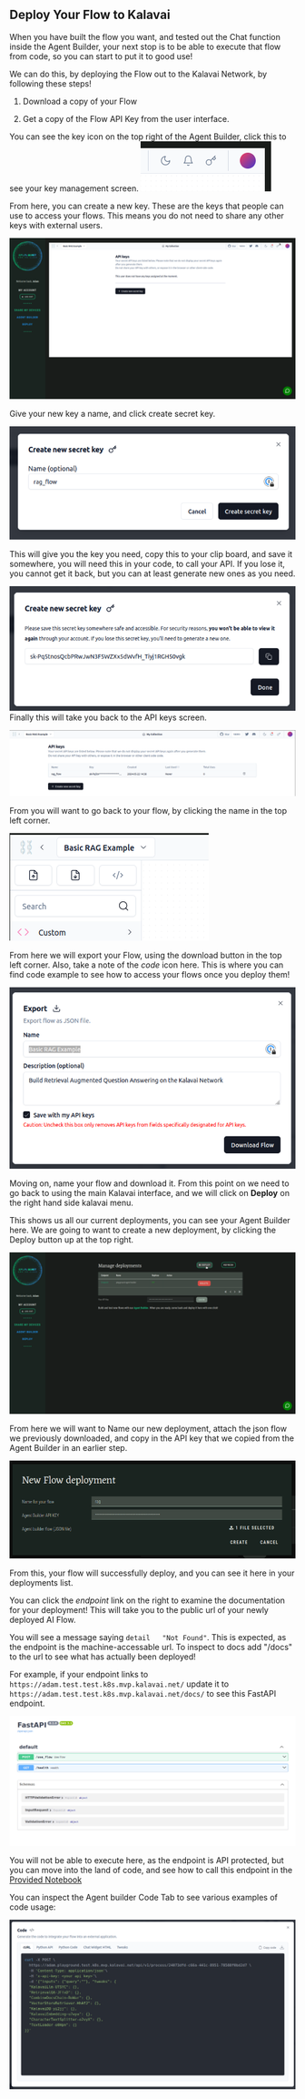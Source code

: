 
## Deploy Your Flow to Kalavai

When you have built the flow you want, and tested out the Chat function inside the Agent Builder, your next stop is to be able to execute that flow from code, so you can start to put it to good use!

We can do this, by deploying the Flow out to the Kalavai Network, by following these steps!

1. Download a copy of your Flow

1. Get a copy of the Flow API Key from the user interface.

You can see the key icon on the top right of the Agent Builder, click this to see your key management screen.
![Deploy](images/deploy/d_1.png)

From here, you can create a new key. These are the keys that people can use to access your flows. This means you do not need to share any other keys with external users.

![Deploy](images/deploy/d_2.png)

Give your new key a name, and click create secret key.

![Deploy](images/deploy/d_3.png)

This will give you the key you need, copy this to your clip board, and save it somewhere, you will need this in your code, to call your API. If you lose it, you cannot get it back, but you can at least generate new ones as you need.

![Deploy](images/deploy/d_4.png)
Finally this will take you back to the API keys screen. 

![Deploy](images/deploy/d_5.png)

From you will want to go back to your flow, by clicking the name in the 
top left corner.

![Deploy](images/deploy/d_6.png)

From here we will export your Flow, using the download button in the top left corner. Also, take a note of the _code_ icon here. This is where you can find code example to see how to access your flows once you deploy them!

![Deploy](images/deploy/d_7.png)

Moving on, name your flow and download it. From this point on we need to go back to using the main Kalavai interface, and we will click on  __Deploy__ on the right hand side kalavai menu.



This shows us all our current deployments, you can see your Agent Builder here. We are going to want to create a new deployment, by clicking the Deploy button up at the top right. 

![Deploy](images/deploy/d_9.png)

From here we will want to Name our new deployment, attach the json flow we previously downloaded, and copy in the API key that we copied from the Agent Builder in an earlier step.

![Deploy](images/deploy/d_12.png)

From this, your flow will successfully deploy, and you can see it here in your deployments list.

You can click the _endpoint_ link on the right to examine the documentation for your deployment! This will take you to the public url of your newly deployed AI Flow. 

You will see a message saying `detail	"Not Found"`. This is expected, as the endpoint is the machine-accessable url. To inspect to docs add "/docs" to the url to see what has actually been deployed!

For example, if your endpoint links to `https://adam.test.test.k8s.mvp.kalavai.net/` update it to `https://adam.test.test.k8s.mvp.kalavai.net/docs/` to see this FastAPI endpoint.

![Deploy](images/deploy/d_14.png)

You will not be able to execute here, as the endpoint is API protected, but you can move into the land of code, and see how to call this endpoint in the [Provided Notebook](notebooks/Call_Agent_Flow.ipynb)

You can inspect the Agent builder Code Tab to see various examples of code usage:

![Deploy](images/deploy/d_15.png)
